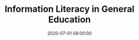 ---
layout: poster
title: "Information Literacy in General Education"
description: "In a multi-year process, an entire general education curriculum was revised. Through this revision, the curriculum went from a subject-focused list to one that highly emphasizes critical thinking, problem-solving, and analysis. The library was fortunate to be involved throughout this revision working with faculty for a comprehensive 4-year curriculum. We will explore the ways in which the library was involved and what the resulting curriculum became, including information on key takeaways regarding delivery in two modalities (classroom-based and online). We will also explain how this impacted library resources and services in the curriculum’s first year and what its future may be."
date: 2020-07-01 08:00:00
presenters:
  - {
      name: Catie Carlson,
      bio: Catie Carlson is the Library Director at the University of Cincinnati Clermont College. She previously worked at Tiffin University as the Library Director during their general education curriculum revision. She holds a an MLIS, MEd, and is currently enrolled in a doctoral program for Adult Learning & Leadership.,
      institution: University of Cincinnati Clermont College
    }
  - {
      name: Luann Edwards,
      bio: Luann Edwards is the current Library Director at Tiffin University, having worked previously as the Online Services Librarian. She is involved in the ongoing general education efforts, including the delivery of an information-literacy focused course developed during the curriculum revision. She holds a MLIS and MA in English.,
      institution: Tiffin University
    }
video: "//www.youtube.com/embed/{video-is}"
isStaticPost: false
published: false
---